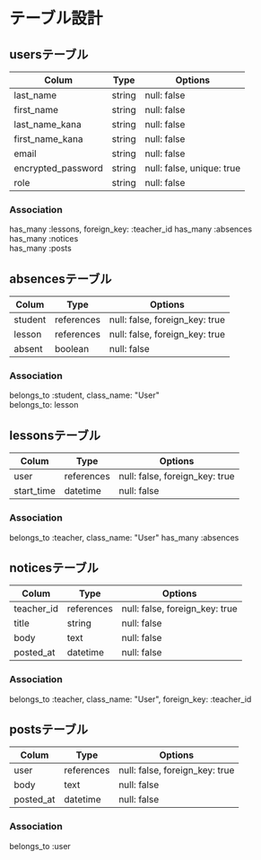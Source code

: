 
# テーブル設計

## usersテーブル

| Colum              | Type   | Options                   |
|--------------------|--------|---------------------------|
| last_name          | string | null: false               |
| first_name         | string | null: false               |
| last_name_kana     | string | null: false               |
| first_name_kana    | string | null: false               |
| email              | string | null: false               |
| encrypted_password | string | null: false, unique: true |
| role               | string | null: false               |

### Association

has_many :lessons, foreign_key: :teacher_id
has_many :absences  
has_many :notices  
has_many :posts

## absencesテーブル

| Colum        | Type        | Options                        |
|--------------|-------------|--------------------------------|
| student      | references  | null: false, foreign_key: true |
| lesson       | references  | null: false, foreign_key: true |
| absent       | boolean     | null: false                    |

### Association

belongs_to :student, class_name: "User"  
belongs_to: lesson

## lessonsテーブル

| Colum      | Type       | Options                        |
|------------|------------|--------------------------------|
| user       | references | null: false, foreign_key: true |
| start_time | datetime   | null: false                    |

### Association

belongs_to :teacher, class_name: "User"
has_many :absences

## noticesテーブル

| Colum        | Type       | Options                        |
|--------------|------------|--------------------------------|
| teacher_id   | references | null: false, foreign_key: true |
| title        | string     | null: false                    |
| body         | text       | null: false                    |
| posted_at    | datetime   | null: false                    |

### Association

belongs_to :teacher, class_name: "User", foreign_key: :teacher_id  

## postsテーブル

| Colum     | Type       | Options                        |
|-----------|------------|--------------------------------|
| user      | references | null: false, foreign_key: true |
| body      | text       | null: false                    |
| posted_at | datetime   | null: false                    |

### Association

belongs_to :user